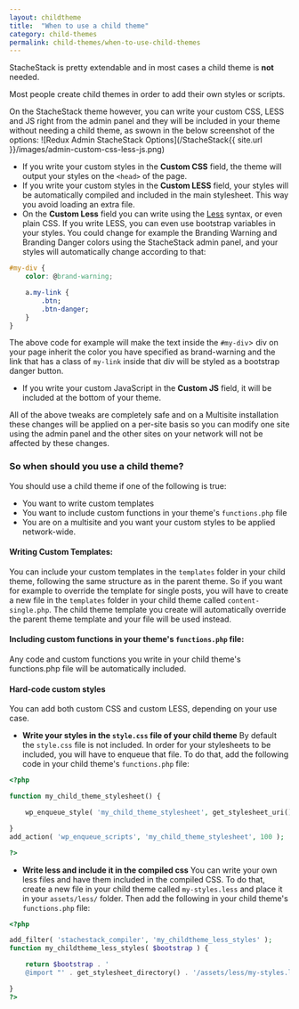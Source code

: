 ```yaml
---
layout: childtheme
title:  "When to use a child theme"
category: child-themes
permalink: child-themes/when-to-use-child-themes
---
```


StacheStack is pretty extendable and in most cases a child theme is **not** needed.

Most people create child themes in order to add their own styles or scripts.

On the StacheStack theme however, you can write your custom CSS, LESS and JS right from the admin panel and they will be included in your theme without needing a child theme, as swown in the below screenshot of the options:
![Redux Admin StacheStack Options](/StacheStack{{ site.url }}/images/admin-custom-css-less-js.png)

* If you write your custom styles in the **Custom CSS** field, the theme will output your styles on the `<head>` of the page.
* If you write your custom styles in the **Custom LESS** field, your styles will be automatically compiled and included in the main stylesheet. This way you avoid loading an extra file.
* On the **Custom Less** field you can write using the [Less](http://www.lesscss.org/) syntax, or even plain CSS.
If you write LESS, you can even use bootstrap variables in your styles. You could change for example the Branding Warning and Branding Danger colors using the StacheStack admin panel, and your styles will automatically change according to that:

```css
#my-div {
	color: @brand-warning;

	a.my-link {
		.btn;
		.btn-danger;
	}
}
```

The above code for example will make the text inside the `#my-div`> div on your page inherit the color you have specified as brand-warning and the link that has a class of `my-link` inside that div will be styled as a bootstrap danger button.

* If you write your custom JavaScript in the **Custom JS** field, it will be included at the bottom of your theme.

All of the above tweaks are completely safe and on a Multisite installation these changes will be applied on a per-site basis so you can modify one site using the admin panel and the other sites on your network will not be affected by these changes.

### So when should you use a child theme?

You should use a child theme if one of the following is true:

* You want to write custom templates
* You want to include custom functions in your theme's `functions.php` file
* You are on a multisite and you want your custom styles to be applied network-wide.


#### Writing Custom Templates:

You can include your custom templates in the `templates` folder in your child theme, following the same structure as in the parent theme.
So if you want for example to override the template for single posts, you will have to create a new file in the `templates` folder in your child theme called `content-single.php`.
The child theme template you create will automatically override the parent theme template and your file will be used instead.


#### Including custom functions in your theme's `functions.php` file:

Any code and custom functions you write in your child theme's functions.php file will be automatically included.


#### Hard-code custom styles

You can add both custom CSS and custom LESS, depending on your use case.
* **Write your styles in the `style.css` file of your child theme**
By default the `style.css` file is not included.
In order for your stylesheets to be included, you will have to enqueue that file.
To do that, add the following code in your child theme's `functions.php` file:

```php
<?php

function my_child_theme_stylesheet() {

	wp_enqueue_style( 'my_child_theme_stylesheet', get_stylesheet_uri(), false, null );

}
add_action( 'wp_enqueue_scripts', 'my_child_theme_stylesheet', 100 );

?>
```

* **Write less and include it in the compiled css**
You can write your own less files and have them included in the compiled CSS.
To do that, create a new file in your child theme called `my-styles.less` and place it in your `assets/less/` folder.
Then add the following in your child theme's `functions.php` file:

```php
<?php

add_filter( 'stachestack_compiler', 'my_childtheme_less_styles' );
function my_childtheme_less_styles( $bootstrap ) {

	return $bootstrap . '
	@import "' . get_stylesheet_directory() . '/assets/less/my-styles.less";';

}
?>
```
